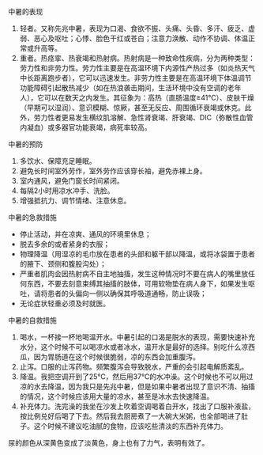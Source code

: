 中暑的表现
1. 轻者。又称先兆中暑，表现为口渴、食欲不振、头痛、头昏、多汗、疲乏、虚弱、恶心及呕吐；心悸、脸色干红或苍白；注意力涣散、动作不协调、体温正常或升高等。
2. 重者。热痉挛、热衰竭和热射病。热射病是一种致命性疾病，分为两种类型：劳力性和非劳力性。劳力性主要是在高温环境下内源性产热过多（如炎热天气中长距离跑步者），它可以迅速发生。非劳力性主要是在高温环境下体温调节功能障碍引起散热减少（如在热浪袭击期间，生活环境中没有空调的老年人），它可以在数天之内发生。其征象为：高热（直肠温度≥41℃）、皮肤干燥（早期可以湿润）、意识模糊、惊厥，甚至无反应、周围循环衰竭或休克。此外，劳力性者更易发生横纹肌溶解、急性肾衰竭、肝衰竭、DIC（弥散性血管内凝血）或多器官功能衰竭，病死率较高。 

中暑的预防
1. 多饮水、保障充足睡眠。
2. 避免长时间室外劳作，室外劳作应该穿长袖，避免赤裸上身。
3. 室内通风，避免门窗长时间紧闭。
4. 每隔2小时用凉水冲手、洗脸。
5. 增强抵抗力、调节情绪、注意休息。

中暑的急救措施
- 停止活动，并在凉爽、通风的环境里休息；
- 脱去多余的或者紧身的衣服；
- 物理降温（用湿凉的毛巾放在患者的头部和躯干部以降温，或将冰袋置于患者的腋下、颈侧和腹股沟处）；
- 严重者肌肉会因热射病不自主地抽搐，发生这种情况时不要在病人的嘴里放任何东西，不要去刻意束缚其抽搐的肢体，可用软物垫在病人身下，如果发生呕吐，请将患者的头偏向一侧以确保其呼吸道通畅，防止误吸；
- 无论症状轻重必须及时就医。

中暑的自救措施
1. 喝水，一杯接一杯地喝温开水。中暑引起的口渴是脱水的表现，需要快速补充水分，这个时候不可以喝凉水或者冰水，温开水是最好的选择。别吃什么凉西瓜，因为胃肠道在这个时候很脆弱，凉的东西会加重腹泻。
2. 止泻。口服的止泻药物。频繁腹泻会导致脱水，严重的会引起电解质紊乱。
3. 降温。我把空调开到了25℃，然后用37℃的水冲澡。这个时候也不可以用过凉的水去降温，因为我只是先兆中暑，但是如果中暑者出现了意识不清、抽搐的情况，这个时候应该用大量的凉水，甚至是冰水去快速降温。
4. 补充体力。洗完澡的我坐在沙发上吹着空调喝着白开水，找出了口服补液盐，按比例兑好后喝了下去。然后我去厨房煮了一大碗大米粥，也全部喝进了肚子。这个时候不建议吃油腻的食物，应该吃些清淡的东西补充体力。

尿的颜色从深黄色变成了淡黄色，身上也有了力气，表明有效了。 